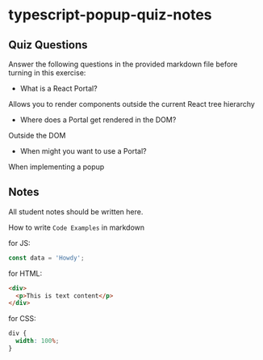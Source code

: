 # typescript-popup-quiz-notes

## Quiz Questions

Answer the following questions in the provided markdown file before turning in this exercise:

- What is a React Portal?

Allows you to render components outside the current React tree hierarchy

- Where does a Portal get rendered in the DOM?

Outside the DOM

- When might you want to use a Portal?

When implementing a popup

## Notes

All student notes should be written here.

How to write `Code Examples` in markdown

for JS:

```javascript
const data = 'Howdy';
```

for HTML:

```html
<div>
  <p>This is text content</p>
</div>
```

for CSS:

```css
div {
  width: 100%;
}
```
